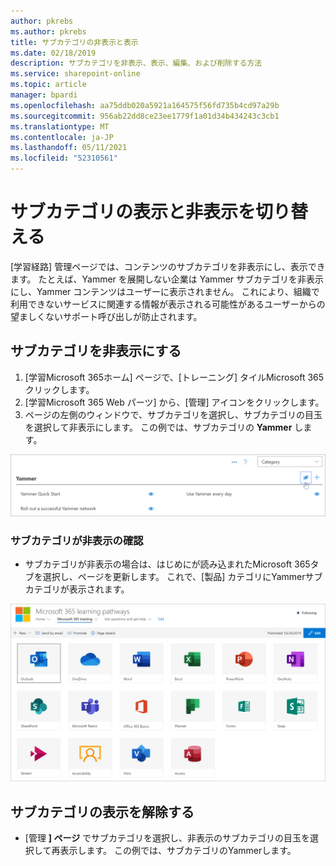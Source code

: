 ```yaml
---
author: pkrebs
ms.author: pkrebs
title: サブカテゴリの非表示と表示
ms.date: 02/18/2019
description: サブカテゴリを非表示、表示、編集、および削除する方法
ms.service: sharepoint-online
ms.topic: article
manager: bpardi
ms.openlocfilehash: aa75ddb020a5921a164575f56fd735b4cd97a29b
ms.sourcegitcommit: 956ab22dd8ce23ee1779f1a01d34b434243c3cb1
ms.translationtype: MT
ms.contentlocale: ja-JP
ms.lasthandoff: 05/11/2021
ms.locfileid: "52310561"
---
```

# <a name="hide-and-show-subcategories"></a>サブカテゴリの表示と非表示を切り替える

[学習経路] 管理ページでは、コンテンツのサブカテゴリを非表示にし、表示できます。 たとえば、Yammer を展開しない企業は Yammer サブカテゴリを非表示にし、Yammer コンテンツはユーザーに表示されません。 これにより、組織で利用できないサービスに関連する情報が表示される可能性があるユーザーからの望ましくないサポート呼び出しが防止されます。

## <a name="hide-a-subcategory"></a>サブカテゴリを非表示にする 

1. [学習Microsoft 365ホーム] ページで、[トレーニング] タイルMicrosoft 365クリックします。
2. [学習Microsoft 365 Web パーツ] から、[管理] アイコンをクリックします。 
3. ページの左側のウィンドウで、サブカテゴリを選択し、サブカテゴリの目玉を選択して非表示にします。 この例では、サブカテゴリの **Yammer** します。  

![サンプル ウィンドウには、サブカテゴリを非表示にするアイコンが表示されます。](media/cg-hidesubcat.png)

### <a name="verify-the-subcategory-is-hidden"></a>サブカテゴリが非表示の確認
- サブカテゴリが非表示の場合は、はじめにが読み込まれたMicrosoft 365タブを選択し、ページを更新します。 これで、[製品] カテゴリにYammerサブカテゴリが表示されます。 

![サンプル ウィンドウは、非表示のサブプログラムが表示されなくなったと表示されます。](media/cg-hidesubcatrefresh.png)

## <a name="unhide-a-subcategory"></a>サブカテゴリの表示を解除する 

- [管理 **] ページ** でサブカテゴリを選択し、非表示のサブカテゴリの目玉を選択して再表示します。 この例では、サブカテゴリのYammerします。